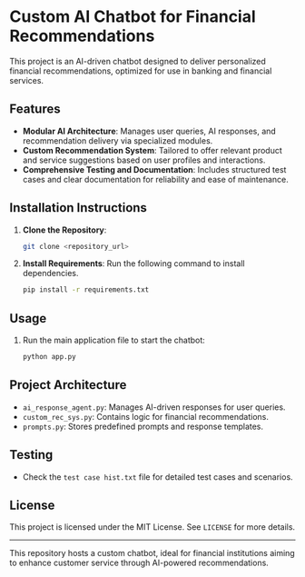 
# Custom AI Chatbot for Financial Recommendations

This project is an AI-driven chatbot designed to deliver personalized financial recommendations, optimized for use in banking and financial services.

## Features
- **Modular AI Architecture**: Manages user queries, AI responses, and recommendation delivery via specialized modules.
- **Custom Recommendation System**: Tailored to offer relevant product and service suggestions based on user profiles and interactions.
- **Comprehensive Testing and Documentation**: Includes structured test cases and clear documentation for reliability and ease of maintenance.

## Installation Instructions
1. **Clone the Repository**: 
   ```bash
   git clone <repository_url>
   ```
2. **Install Requirements**: Run the following command to install dependencies.
   ```bash
   pip install -r requirements.txt
   ```

## Usage
1. Run the main application file to start the chatbot:
   ```bash
   python app.py
   ```

## Project Architecture
- `ai_response_agent.py`: Manages AI-driven responses for user queries.
- `custom_rec_sys.py`: Contains logic for financial recommendations.
- `prompts.py`: Stores predefined prompts and response templates.

## Testing
- Check the `test case hist.txt` file for detailed test cases and scenarios.

## License
This project is licensed under the MIT License. See `LICENSE` for more details.

---

This repository hosts a custom chatbot, ideal for financial institutions aiming to enhance customer service through AI-powered recommendations.
